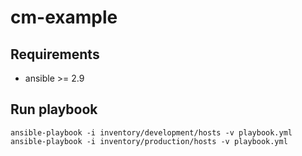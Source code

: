 # cm-example

## Requirements
* ansible >= 2.9

## Run playbook
```
ansible-playbook -i inventory/development/hosts -v playbook.yml
ansible-playbook -i inventory/production/hosts -v playbook.yml
```